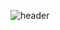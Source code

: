![header](https://capsule-render.vercel.app/api?type=venom&color=auto&height=300&section=header&text=allrightWon&fontSize=70)


